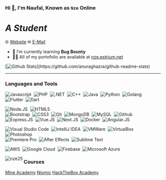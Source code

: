 ### Hi 👋, I'm Naufal, Known as `Nze` Online
# *A Student*

🌐 [Website](https://nze.estrium.net)
✉ [E-Mail](https://nze.estrium.net)

- 🌱 I’m currently learning **Bug Bounty**
- 👨‍💻 All of my portofolio are available at [nze.estrium.net](https://nze.estrium.net)

[![Github Stats]("https://github-readme-stats.vercel.app/api?username=nze25&show_icons=true&locale=en")](https://github.com/anuraghazra/github-readme-stats)

---

### Languages and Tools

![Javascript](https://img.shields.io/badge/-Javascript-2f1a47?style=flat&logo=javascript)&nbsp;
![PHP](https://img.shields.io/badge/-PHP-2f1a47?style=flat&logo=php)&nbsp;
![.NET](https://img.shields.io/badge/-.NET-2f1a47?style=flat&logo=dotnet)&nbsp;
![C++](https://img.shields.io/badge/-C++-2f1a47?style=flat&logo=cplusplus)&nbsp;
![Java](https://img.shields.io/badge/-Java-2f1a47?style=flat&logo=java)&nbsp;
![Python](https://img.shields.io/badge/-Python-2f1a47?style=flat&logo=python)&nbsp;
![Golang](https://img.shields.io/badge/-Golang-2f1a47?style=flat&logo=go)&nbsp;
![Flutter](https://img.shields.io/badge/-Flutter-2f1a47?style=flat&logo=flutter)&nbsp;
![Dart](https://img.shields.io/badge/-Dart-2f1a47?style=flat&logo=dart)&nbsp;

![Node.JS](https://img.shields.io/badge/-Node.JS-2f1a47?style=flat&logo=node.js)&nbsp;
![HTML5](https://img.shields.io/badge/-HTML5-2f1a47?style=flat&logo=html5)&nbsp;  
![Bootstrap](https://img.shields.io/badge/-Bootstrap-2f1a47?style=flat&logo=bootstrap)&nbsp;
![CSS3](https://img.shields.io/badge/-CSS3-2f1a47?style=flat&logo=css3&logoColor=039be5)&nbsp;
![Git](https://img.shields.io/badge/-Git-2f1a47?style=flat&logo=git)&nbsp;
![MongoDB](https://img.shields.io/badge/-MongoDB-2f1a47?style=flat&logo=mongodb)&nbsp;
![MySQL](https://img.shields.io/badge/-MySQL-2f1a47?style=flat&logo=mysql)&nbsp;
![Github](https://img.shields.io/badge/-Github-2f1a47?style=flat&logo=github)&nbsp;
![Express.JS](https://img.shields.io/badge/-Express-2f1a47?style=flat&logo=express)&nbsp;
![Vue.JS](https://img.shields.io/badge/-Vue-2f1a47?style=flat&logo=vuedotjs)&nbsp;
![Next.JS](https://img.shields.io/badge/-NextJS-2f1a47?style=flat&logo=nextdotjs)&nbsp;
![Docker](https://img.shields.io/badge/-Docker-2f1a47?style=flat&logo=docker)&nbsp;
![Angular.JS](https://img.shields.io/badge/-Angular-2f1a47?style=flat&logo=angular)&nbsp;

![Visual Studio Code](https://img.shields.io/badge/-Visual%20Studio%20Code-2f1a47?style=flat&logo=visualstudiocode)&nbsp;
![IntelliJ IDEA](https://img.shields.io/badge/-IntelliJ%20IDEA-2f1a47?style=flat&logo=intellijidea)&nbsp;
![VMWare](https://img.shields.io/badge/-VMWare-2f1a47?style=flat&logo=vmware)&nbsp;
![VirtualBox](https://img.shields.io/badge/-VirtualBox-2f1a47?style=flat&logo=virtualbox)&nbsp;
![Photoshop](https://img.shields.io/badge/-Photoshop-2f1a47?style=flat&logo=adobephotoshop)&nbsp;  
![Premiere Pro](https://img.shields.io/badge/-Premiere%20Pro-2f1a47?style=flat&logo=adobepremierepro)&nbsp;
![After Effects](https://img.shields.io/badge/-Adobe%20After%20Effects-2f1a47?style=flat&logo=adobeaftereffects)&nbsp;
![Sublime Text](https://img.shields.io/badge/-Sublime%20Text-2f1a47?style=flat&logo=sublimetext)&nbsp;

![AWS](https://img.shields.io/badge/-AWS-2f1a47?style=flat&logo=amazonaws)&nbsp;
![Google Cloud](https://img.shields.io/badge/-Google%20Cloud-2f1a47?style=flat&logo=googlecloud)&nbsp;
![Firebase](https://img.shields.io/badge/-Firebase-2f1a47?style=flat&logo=firebase)&nbsp;
![Microsoft Azure](https://img.shields.io/badge/-Microsoft%20Azure-2f1a47?style=flat&logo=microsoftazure)&nbsp;

<img align="left" src="https://github-readme-stats.vercel.app/api/top-langs?username=nze25&show_icons=true&locale=en&layout=compact" alt="nze25" />

### Courses

[Mine Academy](https://mineacademy.org)
[Niomic](https://niomic.id/)
[HackTheBox Academy](https://academy.hackthebox.com/)
